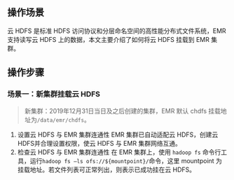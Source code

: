 ## 操作场景
云 HDFS 是标准 HDFS 访问协议和分层命名空间的高性能分布式文件系统，EMR 支持读写云 HDFS 上的数据，本文主要介绍了如何将云 HDFS 挂载到 EMR 集群。

## 操作步骤
### 场景一：新集群挂载云 HDFS
>新集群：2019年12月31日当日及之后创建的集群，EMR 默认 chdfs 挂载地址为`/data/emr/chdfs`。

1. 设置云 HDFS 与 EMR 集群连通性
EMR 集群已自动适配云 HDFS，创建云 HDFS并合理设置权限，使云 HDFS 与 EMR 集群网络互通。
2. 检查云 HDFS 与 EMR 集群连通性
在 EMR 集群上，使用 `hadoop fs` 命令行工具，运行`hadoop fs –ls ofs://${mountpoint}/`命令，这里 mountpoint 为挂载地址。若文件列表可正常列出，则表示已成功挂在云 HDFS。

